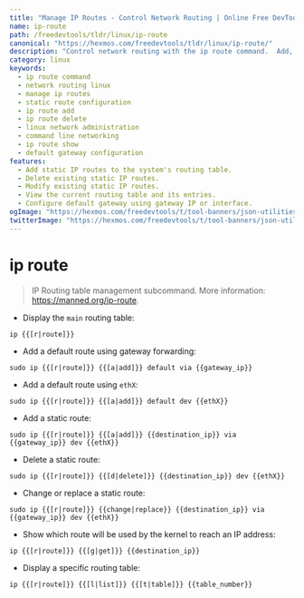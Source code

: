 ```yaml
---
title: "Manage IP Routes - Control Network Routing | Online Free DevTools by Hexmos"
name: ip-route
path: /freedevtools/tldr/linux/ip-route
canonical: "https://hexmos.com/freedevtools/tldr/linux/ip-route/"
description: "Control network routing with the ip route command.  Add, delete, and modify static routes efficiently. Free online tool, no registration required."
category: linux
keywords:
  - ip route command
  - network routing linux
  - manage ip routes
  - static route configuration
  - ip route add
  - ip route delete
  - linux network administration
  - command line networking
  - ip route show
  - default gateway configuration
features:
  - Add static IP routes to the system's routing table.
  - Delete existing static IP routes.
  - Modify existing static IP routes.
  - View the current routing table and its entries.
  - Configure default gateway using gateway IP or interface.
ogImage: "https://hexmos.com/freedevtools/t/tool-banners/json-utilities-banner.png"
twitterImage: "https://hexmos.com/freedevtools/t/tool-banners/json-utilities-banner.png"
---
```


# ip route

> IP Routing table management subcommand.
> More information: <https://manned.org/ip-route>.

- Display the `main` routing table:

`ip {{[r|route]}}`

- Add a default route using gateway forwarding:

`sudo ip {{[r|route]}} {{[a|add]}} default via {{gateway_ip}}`

- Add a default route using `ethX`:

`sudo ip {{[r|route]}} {{[a|add]}} default dev {{ethX}}`

- Add a static route:

`sudo ip {{[r|route]}} {{[a|add]}} {{destination_ip}} via {{gateway_ip}} dev {{ethX}}`

- Delete a static route:

`sudo ip {{[r|route]}} {{[d|delete]}} {{destination_ip}} dev {{ethX}}`

- Change or replace a static route:

`sudo ip {{[r|route]}} {{change|replace}} {{destination_ip}} via {{gateway_ip}} dev {{ethX}}`

- Show which route will be used by the kernel to reach an IP address:

`ip {{[r|route]}} {{[g|get]}} {{destination_ip}}`

- Display a specific routing table:

`ip {{[r|route]}} {{[l|list]}} {{[t|table]}} {{table_number}}`
